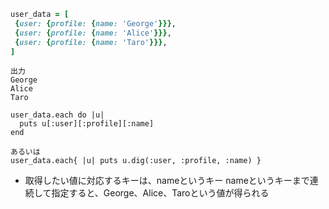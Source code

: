 ```ruby
user_data = [
 {user: {profile: {name: 'George'}}},
 {user: {profile: {name: 'Alice'}}},
 {user: {profile: {name: 'Taro'}}},
]
```


```
出力
George
Alice
Taro
```

```
user_data.each do |u|
  puts u[:user][:profile][:name]
end

あるいは
user_data.each{ |u| puts u.dig(:user, :profile, :name) }
```

+ 取得したい値に対応するキーは、nameというキー
nameというキーまで連続して指定すると、George、Alice、Taroという値が得られる
